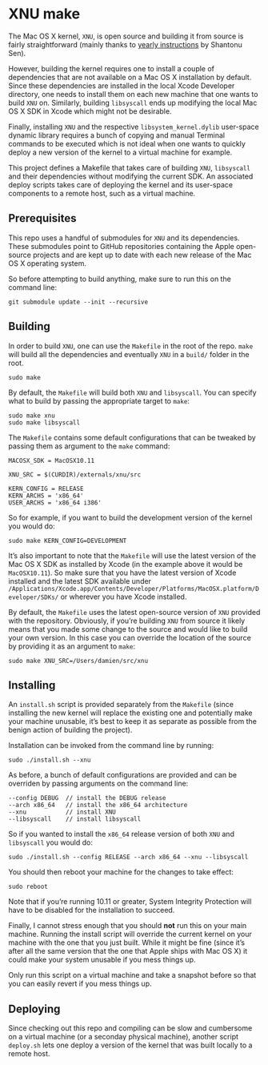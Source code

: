 # XNU make

The Mac OS X kernel, `XNU`, is open source and building it from source is fairly straightforward (mainly thanks to [yearly instructions](http://shantonu.blogspot.com) by Shantonu Sen).

However, building the kernel requires one to install a couple of dependencies that are not available on a Mac OS X installation by default. Since these dependencies are installed in the local Xcode Developer directory, one needs to install them on each new machine that one wants to build `XNU` on.
Similarly, building `libsyscall` ends up modifying the local Mac OS X SDK in Xcode which might not be desirable.

Finally, installing `XNU` and the respective `libsystem_kernel.dylib` user-space dynamic library requires a bunch of copying and manual Terminal commands to be executed which is not ideal when one wants to quickly deploy a new version of the kernel to a virtual machine for example.

This project defines a Makefile that takes care of building `XNU`, `libsyscall` and their dependencies without modifying the current SDK. An associated deploy scripts takes care of deploying the kernel and its user-space components to a remote host, such as a virtual machine.

## Prerequisites

This repo uses a handful of submodules for `XNU` and its dependencies. These submodules point to GitHub repositories containing the Apple open-source projects and are kept up to date with each new release of the Mac OS X operating system.

So before attempting to build anything, make sure to run this on the command line:

```
git submodule update --init --recursive
```

## Building

In order to build `XNU`, one can use the `Makefile` in the root of the repo. `make` will build all the dependencies and eventually `XNU` in a `build/` folder in the root.

```
sudo make
```

By default, the `Makefile` will build both `XNU` and `libsyscall`. You can specify what to build by passing the appropriate target to `make`:

```
sudo make xnu
sudo make libsyscall
```

The `Makefile` contains some default configurations that can be tweaked by passing them as argument to the `make` command:

```
MACOSX_SDK = MacOSX10.11

XNU_SRC = $(CURDIR)/externals/xnu/src

KERN_CONFIG = RELEASE
KERN_ARCHS = 'x86_64'
USER_ARCHS = 'x86_64 i386'
```

So for example, if you want to build the development version of the kernel you would do:

```
sudo make KERN_CONFIG=DEVELOPMENT
```

It’s also important to note that the `Makefile` will use the latest version of the Mac OS X SDK as installed by Xcode (in the example above it would be `MacOSX10.11`). So make sure that you have the latest version of Xcode installed and the latest SDK available under `/Applications/Xcode.app/Contents/Developer/Platforms/MacOSX.platform/Developer/SDKs/` or wherever you have Xcode installed.

By default, the `Makefile` uses the latest open-source version of `XNU` provided with the repository. Obviously, if you’re building `XNU` from source it likely means that you made some change to the source and would like to build your own version. In this case you can override the location of the source by providing it as an argument to `make`:

```
sudo make XNU_SRC=/Users/damien/src/xnu
```

## Installing

An `install.sh` script is provided separately from the `Makefile` (since installing the new kernel will replace the existing one and potentially make your machine unusable, it’s best to keep it as separate as possible from the benign action of building the project).

Installation can be invoked from the command line by running:

```
sudo ./install.sh --xnu
```

As before, a bunch of default configurations are provided and can be overriden by passing arguments on the command line:

```
--config DEBUG  // install the DEBUG release
--arch x86_64   // install the x86_64 architecture
--xnu           // install XNU
--libsyscall    // install libsyscall
```

So if you wanted to install the `x86_64` release version of both `XNU` and `libsyscall` you would do:

```
sudo ./install.sh --config RELEASE --arch x86_64 --xnu --libsyscall
```

You should then reboot your machine for the changes to take effect:

```
sudo reboot
```

Note that if you’re running 10.11 or greater, System Integrity Protection will have to be disabled for the installation to succeed.

Finally, I cannot stress enough that you should **not** run this on your main machine. Running the install script will override the current kernel on your machine with the one that you just built. While it might be fine (since it’s after all the same version that the one that Apple ships with Mac OS X) it could make your system unusable if you mess things up.

Only run this script on a virtual machine and take a snapshot before so that you can easily revert if you mess things up.

## Deploying

Since checking out this repo and compiling can be slow and cumbersome on a virtual machine (or a seconday physical machine), another script `deploy.sh` lets one deploy a version of the kernel that was built locally to a remote host.
